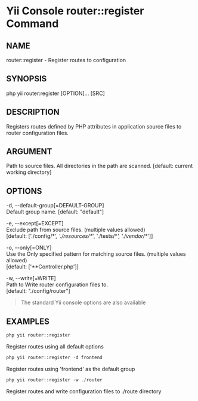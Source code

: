 # Yii Console router::register Command
## NAME
router::register - Register routes to configuration

## SYNOPSIS
php yii router:register [OPTION]... [SRC]

## DESCRIPTION
Registers routes defined by PHP attributes in application source files to router configuration files.

## ARGUMENT
Path to source files. All directories in the path are scanned. [default: current working directory]

## OPTIONS
-d, --default-group[=DEFAULT-GROUP]<br/>
Default group name. [default: "default"]

-e, --except[=EXCEPT]<br/>
Exclude path from source files. (multiple values allowed)<br/>
[default: ['./config/\**', './resources/\**', './tests/\**', './vendor/\**']]

-o, --only[=ONLY]<br/>
Use the Only specified pattern for matching source files. (multiple values allowed)<br/>
[default: ['\**Controller.php']]

-w, --write[=WRITE]<br/>
Path to Write router configuration files to.<br/>
[default: "./config/router"]

> The standard Yii console options are also available

## EXAMPLES
```php
php yii router::register
```
Register routes using all default options

```php
php yii router::register -d frontend
```
Register routes using 'frontend' as the default group

```php
php yii router::register -w ./router
```
Register routes and write configuration files to ./route directory

